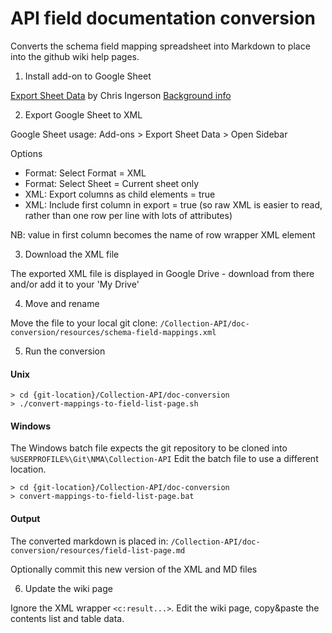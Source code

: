 # API field documentation conversion

Converts the schema field mapping spreadsheet into Markdown to place into the github wiki help pages.

1) Install add-on to Google Sheet

[Export Sheet Data](https://chrome.google.com/webstore/detail/export-sheet-data/bfdcopkbamihhchdnjghdknibmcnfplk?hl=en) by Chris Ingerson [Background info](https://www.techjunkie.com/convert-google-sheets-xml/)

2) Export Google Sheet to XML

Google Sheet usage: Add-ons > Export Sheet Data > Open Sidebar

Options
- Format: Select Format = XML
- Format: Select Sheet = Current sheet only
- XML: Export columns as child elements = true
- XML: Include first column in export = true (so raw XML is easier to read, rather than one row per line with lots of attributes)

NB: value in first column becomes the name of row wrapper XML element 

3) Download the XML file

The exported XML file is displayed in Google Drive - download from there and/or add it to your 'My Drive'

4) Move and rename

Move the file to your local git clone: `/Collection-API/doc-conversion/resources/schema-field-mappings.xml`

5) Run the conversion

#### Unix

```
> cd {git-location}/Collection-API/doc-conversion
> ./convert-mappings-to-field-list-page.sh
```

#### Windows

The Windows batch file expects the git repository to be cloned into `%USERPROFILE%\Git\NMA\Collection-API`  Edit the batch file to use a different location.

```
> cd {git-location}/Collection-API/doc-conversion
> convert-mappings-to-field-list-page.bat
```

#### Output

The converted markdown is placed in:
`/Collection-API/doc-conversion/resources/field-list-page.md`

Optionally commit this new version of the XML and MD files

6) Update the wiki page

Ignore the XML wrapper `<c:result...>`. Edit the wiki page, copy&paste the contents list and table data.
